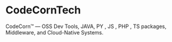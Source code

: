 # CodeCornTech
CodeCorn™ — OSS Dev Tools, JAVA, PY , JS , PHP , TS packages, Middleware, and Cloud-Native Systems.
